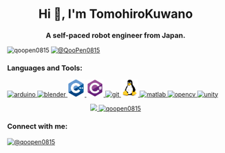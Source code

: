 <h1 align="center">Hi 👋, I'm TomohiroKuwano</h1>
<h3 align="center">A self-paced robot engineer from Japan.</h3>

<p align="left"> 
  <img src="https://komarev.com/ghpvc/?username=qoopen0815&label=Profile%20views&color=0e75b6&style=flat" alt="qoopen0815" /> 
  <a href="https://twitter.com/QooPen0815" target="blank"><img src="https://img.shields.io/twitter/follow/@QooPen0815?logo=twitter&style=for-the-badge" alt="@QooPen0815" /></a> </p>

<h3 align="left">Languages and Tools:</h3>
<p align="left"> 
  <a href="https://www.arduino.cc/" target="_blank"> <img src="https://cdn.worldvectorlogo.com/logos/arduino-1.svg" alt="arduino" width="40" height="40"/> </a> 
  <a href="https://www.blender.org/" target="_blank"> <img src="https://download.blender.org/branding/community/blender_community_badge_white.svg" alt="blender" width="40" height="40"/> </a> 
  <a href="https://www.w3schools.com/cpp/" target="_blank"> <img src="https://raw.githubusercontent.com/devicons/devicon/master/icons/cplusplus/cplusplus-original.svg" alt="cplusplus" width="40" height="40"/> </a> 
  <a href="https://www.w3schools.com/cs/" target="_blank"> <img src="https://raw.githubusercontent.com/devicons/devicon/master/icons/csharp/csharp-original.svg" alt="csharp" width="40" height="40"/> </a> 
  <a href="https://git-scm.com/" target="_blank"> <img src="https://www.vectorlogo.zone/logos/git-scm/git-scm-icon.svg" alt="git" width="40" height="40"/> </a> 
  <a href="https://www.linux.org/" target="_blank"> <img src="https://raw.githubusercontent.com/devicons/devicon/master/icons/linux/linux-original.svg" alt="linux" width="40" height="40"/> </a> 
  <a href="https://www.mathworks.com/" target="_blank"> <img src="https://raw.githubusercontent.com/simple-icons/simple-icons/master/icons/mathworks.svg" alt="matlab" width="40" height="40"/> </a> 
  <a href="https://opencv.org/" target="_blank"> <img src="https://www.vectorlogo.zone/logos/opencv/opencv-icon.svg" alt="opencv" width="40" height="40"/> </a> 
  <a href="https://unity.com/" target="_blank"> <img src="https://www.vectorlogo.zone/logos/unity3d/unity3d-icon.svg" alt="unity" width="40" height="40"/> </a> 
</p>


<p align="center"> 
<a href="https://github.com/qoopen0815">
  <img src="https://github-readme-stats.vercel.app/api?username=qoopen0815&count_private=true&show_icons=true" />
</a>
  <a href="https://github.com/ryo-ma/github-profile-trophy"><img src="https://github-profile-trophy.vercel.app/?username=qoopen0815" alt="qoopen0815" /></a> 
</p>


<h3 align="left">Connect with me:</h3>
<p align="left">
<a href="https://twitter.com/QooPen0815" target="blank"><img align="center" src="https://raw.githubusercontent.com/rahuldkjain/github-profile-readme-generator/neutral-icons/src/images/icons/Social/twitter.svg" alt="@qoopen0815" height="30" width="40" /></a>
</p>

